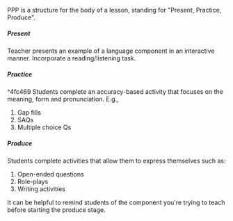 PPP is a structure for the body of a lesson, standing for "Present, Practice, Produce".
##### Present
Teacher presents an example of a language component in an interactive manner. Incorporate a reading/listening task.
##### Practice

^4fc469
Students complete an accuracy-based activity that focuses on the meaning, form and pronunciation. E.g.,
1. Gap fills
2. SAQs
3. Multiple choice Qs
##### Produce
Students complete activities that allow them to express themselves such as:
1. Open-ended questions
2. Role-plays
3. Writing activities

It can be helpful to remind students of the component you're trying to teach before starting the produce stage.

